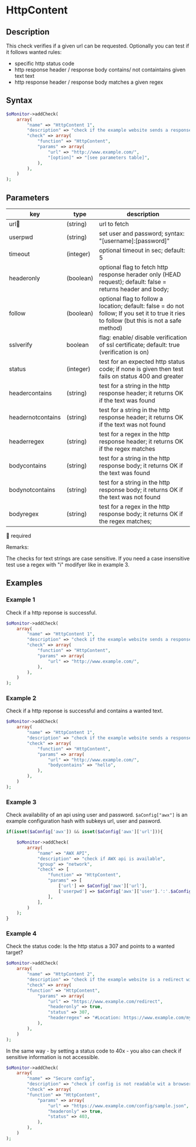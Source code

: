 # HttpContent #

## Description ##

This check verifies if a given url can be requested. Optionally you can test if it follows wanted rules:

* specific http status code
* http response header / response body contains/ not containtains given text text
* http response header / response body matches a given regex

## Syntax ##

```php
$oMonitor->addCheck(
    array(
        "name" => "HttpContent 1",
        "description" => "check if the example website sends a response",
        "check" => array(
            "function" => "HttpContent",
            "params" => array(
                "url" => "http://www.example.com/",
                "[option]" => "[see parameters table]",
            ),
        ),
    )
);
```

## Parameters ##

| key              | type     | description |
|---               |---       |---
|url🔸             |(string)  |url to fetch
|userpwd           |(string)  |set user and password; syntax: "[username]:[password]"
|timeout           |(integer) |optional timeout in sec; default: 5
|headeronly        |(boolean) |optional flag to fetch http response herader only (HEAD request); default: false = returns header and body; 
|follow            |(boolean) |optional flag to follow a location; default: false = do not follow; If you set it to true it ries to follow (but this is not a safe method)
|sslverify         |boolean   |flag: enable/ disable verification of ssl certificate; default: true (verification is on)
|status            |(integer) |test for an expected http status code; if none is given then test fails on status 400 and greater
|headercontains    |(string)  |test for a string in the http response header; it returns OK if the text was found
|headernotcontains |(string)  |test for a string in the http response header; it returns OK if the text was not found
|headerregex       |(string)  |test for a regex in the http response header; it returns OK if the regex matches
|bodycontains      |(string)  |test for a string in the http response body; it returns OK if the text was found
|bodynotcontains   |(string)  |test for a string in the http response body; it returns OK if the text was not found
|bodyregex         |(string)  |test for a regex in the http response body; it returns OK if the regex matches;

🔸 required

Remarks:

The checks for text strings are case sensitive. If you need a case insensitive test use a regex with "i" modifyer like in example 3.

## Examples ##

### Example 1 ###

Check if a http reponse is successful.

```php
$oMonitor->addCheck(
    array(
        "name" => "HttpContent 1",
        "description" => "check if the example website sends a response",
        "check" => array(
            "function" => "HttpContent",
            "params" => array(
                "url" => "http://www.example.com/",
            ),
        ),
    )
);
```

### Example 2 ###

Check if a http reponse is successful and contains a wanted text.

```php
$oMonitor->addCheck(
    array(
        "name" => "HttpContent 1",
        "description" => "check if the example website sends a response and contains hello in the text",
        "check" => array(
            "function" => "HttpContent",
            "params" => array(
                "url" => "http://www.example.com/",
                "bodycontains" => "hello",
            ),
        ),
    )
);
```

### Example 3 ###

Check availability of an api using user and password.
`$aConfig["awx"]` is an example configuration hash with subkeys url, user and pasword.

```php
if(isset($aConfig['awx']) && isset($aConfig['awx']['url'])){

    $oMonitor->addCheck(
        array(
            "name" => "AWX API",
            "description" => "check if AWX api is available",
            "group" => "network",
            "check" => [
                "function" => "HttpContent",
                "params" => [
                    ['url'] => $aConfig['awx']['url'],
                    ['userpwd'] => $aConfig['awx']['user'].':'.$aConfig['awx']['password'],
                ],
            ],
        )
    );
}
```

### Example 4 ###

Check the status code: Is the http status a 307 and points to a wanted target?

```php
$oMonitor->addCheck(
    array(
        "name" => "HttpContent 2",
        "description" => "check if the example website is a redirect with 307",
        "check" => array(
        "function" => "HttpContent",
            "params" => array(
                "url" => "https://www.example.com/redirect",
                "headeronly" => true,
                "status" => 307,
                "headerregex" => "#Location: https://www.example.com/mytarget#i",
            ),
        ),
    )
);
```

In the same way - by setting a status code to 40x - you also can check if sensitive information is not accessible.

```php
$oMonitor->addCheck(
    array(
        "name" => "Secure config",
        "description" => "check if config is not readable wit a browser",
        "check" => array(
        "function" => "HttpContent",
            "params" => array(
                "url" => "https://www.example.com/config/sample.json",
                "headeronly" => true,
                "status" => 403,
            ),
        ),
    )
);
```
